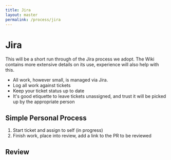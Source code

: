 ```yaml
---
title: Jira
layout: master
permalink: /process/jira
---
```


# Jira

This will be a short run through of the Jira process we adopt. The Wiki contains more extensive details on its use, experience will also help with this.

- All work, however small, is managed via Jira.
- Log all work against tickets
- Keep your ticket status up to date
- It's good etiquette to leave tickets unassigned, and trust it will be picked up by the appropriate person

## Simple Personal Process

1. Start ticket and assign to self (in progress)
2. Finish work, place into review, add a link to the PR to be reviewed

## Review